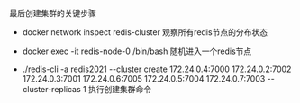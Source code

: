 最后创建集群的关键步骤


- docker network inspect redis-cluster
  观察所有redis节点的分布状态
  
- docker exec -it redis-node-0 /bin/bash
  随机进入一个redis节点
  
- ./redis-cli -a redis2021 --cluster create 172.24.0.4:7000 172.24.0.2:7002 172.24.0.3:7001 172.24.0.6:7005 172.24.0.5:7004 172.24.0.7:7003 --cluster-replicas 1
  执行创建集群命令
  
